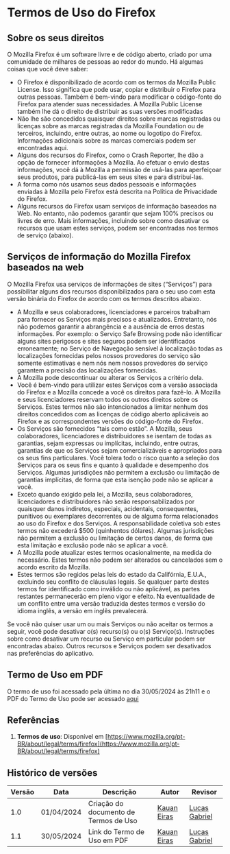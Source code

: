 # Termos de Uso do Firefox

## Sobre os seus direitos

O Mozilla Firefox é um software livre e de código aberto, criado por uma comunidade de milhares de pessoas ao redor do mundo. Há algumas coisas que você deve saber:

- O Firefox é disponibilizado de acordo com os termos da Mozilla Public License. Isso significa que pode usar, copiar e distribuir o Firefox para outras pessoas. Também é bem-vindo para modificar o código-fonte do Firefox para atender suas necessidades. A Mozilla Public License também lhe dá o direito de distribuir as suas versões modificadas
- Não lhe são concedidos quaisquer direitos sobre marcas registradas ou licenças sobre as marcas registradas da Mozilla Foundation ou de terceiros, incluindo, entre outras, ao nome ou logotipo do Firefox. Informações adicionais sobre as marcas comerciais podem ser encontradas aqui.
- Alguns dos recursos do Firefox, como o Crash Reporter, lhe dão a opção de fornecer informações à Mozilla. Ao efetuar o envio destas informações, você dá à Mozilla a permissão de usá-las para aperfeiçoar seus produtos, para publicá-las em seus sites e para distribuí-las.
- A forma como nós usamos seus dados pessoais e informações enviadas à Mozilla pelo Firefox está descrita na Política de Privacidade do Firefox.
- Alguns recursos do Firefox usam serviços de informação baseados na Web. No entanto, não podemos garantir que sejam 100% precisos ou livres de erro. Mais informações, incluindo sobre como desativar os recursos que usam estes serviços, podem ser encontradas nos termos de serviço (abaixo).

## Serviços de informação do Mozilla Firefox baseados na web

O Mozilla Firefox usa serviços de informações de sites (“Serviços”) para possibilitar alguns dos recursos disponibilizados para o seu uso com esta versão binária do Firefox de acordo com os termos descritos abaixo.

- A Mozilla e seus colaboradores, licenciadores e parceiros trabalham para fornecer os Serviços mais precisos e atualizados. Entretanto, nós não podemos garantir a abrangência e a ausência de erros destas informações. Por exemplo: o Serviço Safe Browsing pode não identificar alguns sites perigosos e sites seguros podem ser identificados erroneamente; no Serviço de Navegação sensível à localização todas as localizações fornecidas pelos nossos provedores do serviço são somente estimativas e nem nós nem nossos provedores do serviço garantem a precisão das localizações fornecidas.
- A Mozilla pode descontinuar ou alterar os Serviços a critério dela.
- Você é bem-vindo para utilizar estes Serviços com a versão associada do Firefox e a Mozilla concede a você os direitos para fazê-lo. A Mozilla e seus licenciadores reservam todos os outros direitos sobre os Serviços. Estes termos não são intencionados a limitar nenhum dos direitos concedidos com as licenças de código aberto aplicáveis ao Firefox e as correspondentes versões do código-fonte do Firefox.
- Os Serviços são fornecidos “tais como estão”. A Mozilla, seus colaboradores, licenciadores e distribuidores se isentam de todas as garantias, sejam expressas ou implícitas, incluindo, entre outras, garantias de que os Serviços sejam comercializáveis e apropriados para os seus fins particulares. Você tolera todo o risco quanto a seleção dos Serviços para os seus fins e quanto à qualidade e desempenho dos Serviços. Algumas jurisdições não permitem a exclusão ou limitação de garantias implícitas, de forma que esta isenção pode não se aplicar a você.
- Exceto quando exigido pela lei, a Mozilla, seus colaboradores, licenciadores e distribuidores não serão responsabilizados por quaisquer danos indiretos, especiais, acidentais, consequentes, punitivos ou exemplares decorrentes ou de alguma forma relacionados ao uso do Firefox e dos Serviços. A responsabilidade coletiva sob estes termos não excederá $500 (quinhentos dólares). Algumas jurisdições não permitem a exclusão ou limitação de certos danos, de forma que esta limitação e exclusão pode não se aplicar a você.
- A Mozilla pode atualizar estes termos ocasionalmente, na medida do necessário. Estes termos não podem ser alterados ou cancelados sem o acordo escrito da Mozilla.
- Estes termos são regidos pelas leis do estado da Califórnia, E.U.A., excluindo seu conflito de cláusulas legais. Se qualquer parte destes termos for identificado como inválido ou não aplicável, as partes restantes permanecerão em pleno vigor e efeito. Na eventualidade de um conflito entre uma versão traduzida destes termos e versão do idioma inglês, a versão em inglês prevalecerá.

Se você não quiser usar um ou mais Serviços ou não aceitar os termos a seguir, você pode desativar o(s) recurso(s) ou o(s) Serviço(s). Instruções sobre como desativar um recurso ou Serviço em particular podem ser encontradas abaixo. Outros recursos e Serviços podem ser desativados nas preferências do aplicativo.

## Termo de Uso em PDF
O termo de uso foi acessado pela última no dia 30/05/2024 às 21h11 e o PDF do Termo de Uso pode ser acessado [aqui](https://github.com/Requisitos-de-Software/2024.1-Firefox/blob/textos/docs/planejamento/PDFs/termo%20de%20uso.pdf)

## Referências

1. **Termos de uso**: Disponível em [https://www.mozilla.org/pt-BR/about/legal/terms/firefox](https://www.mozilla.org/pt-BR/about/legal/terms/firefox)

## Histórico de versões

| Versão | Data       | Descrição                             | Autor                                        | Revisor                                           |
| ------ | ---------- | ------------------------------------- | -------------------------------------------- | ------------------------------------------------- |
| 1.0    | 01/04/2024 | Criação do documento de Termos de Uso | [Kauan Eiras](https://github.com/kauaneiras) | [Lucas Gabriel](https://github.com/martinsglucas) |
| 1.1    | 30/05/2024 | Link do Termo de Uso em PDF           | [Kauan Eiras](https://github.com/kauaneiras) | [Lucas Gabriel](https://github.com/martinsglucas) |
